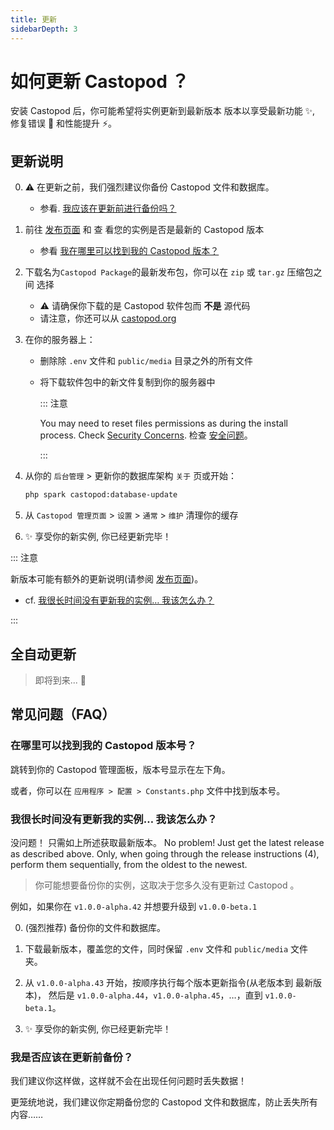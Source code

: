 ```yaml
---
title: 更新
sidebarDepth: 3
---
```


# 如何更新 Castopod ？

安装 Castopod 后，你可能希望将实例更新到最新版本 版本以享受最新功能 ✨, 修复错误
🐛 和性能提升 ⚡。

## 更新说明

0. ⚠️ 在更新之前，我们强烈建议你备份 Castopod 文件和数据库。

   - 参看. [我应该在更新前进行备份吗？](#should-i-make-a-backup-before-updating)

1. 前往 [发布页面](https://code.castopod.org/adaures/castopod/-/releases) 和 查
   看您的实例是否是最新的 Castopod 版本

   - 参看
     [我在哪里可以找到我的 Castopod 版本？](#where-can-i-find-my-castopod-version)

2. 下载名为`Castopod Package`的最新发布包，你可以在 `zip` 或 `tar.gz` 压缩包之间
   选择

   - ⚠️ 请确保你下载的是 Castopod 软件包而 **不是** 源代码
   - 请注意，你还可以从 [castopod.org](https://castopod.org/)

3. 在你的服务器上：

   - 删除除 `.env` 文件和 `public/media` 目录之外的所有文件
   - 将下载软件包中的新文件复制到你的服务器中

     ::: 注意

     You may need to reset files permissions as during the install process.
     Check [Security Concerns](./security.md). 检查 [安全问题](./security.md)。

     :::

4. 从你的 `后台管理` > 更新你的数据库架构 `关于` 页或开始：

   ```bash
   php spark castopod:database-update
   ```

5. 从 `Castopod 管理页面` > `设置` > `通常` > `维护` 清理你的缓存
6. ✨ 享受你的新实例, 你已经更新完毕！

::: 注意

新版本可能有额外的更新说明(请参阅
[发布页面](https://code.castopod.org/adaures/castopod/-/releases))。

- cf.
  [我很长时间没有更新我的实例… 我该怎么办？](#我很长时间没有更新我的实例-我该怎么办)

:::

## 全自动更新

> 即将到来... 👀

## 常见问题（FAQ）

### 在哪里可以找到我的 Castopod 版本号？

跳转到你的 Castopod 管理面板，版本号显示在左下角。

或者，你可以在 `应用程序 > 配置 > Constants.php` 文件中找到版本号。

### 我很长时间没有更新我的实例… 我该怎么办？

没问题！ 只需如上所述获取最新版本。 No problem! Just get the latest release as
described above. Only, when going through the release instructions (4), perform
them sequentially, from the oldest to the newest.

> 你可能想要备份你的实例，这取决于您多久没有更新过 Castopod 。

例如，如果你在 `v1.0.0-alpha.42` 并想要升级到 `v1.0.0-beta.1`

0. (强烈推荐) 备份你的文件和数据库。

1. 下载最新版本，覆盖您的文件，同时保留 `.env` 文件和 `public/media` 文件夹。

2. 从 `v1.0.0-alpha.43` 开始，按顺序执行每个版本更新指令(从老版本到 最新版本)，
   然后是 `v1.0.0-alpha.44`，`v1.0.0-alpha.45`，…，直到 `v1.0.0-beta.1`。

3. ✨ 享受你的新实例, 你已经更新完毕！

### 我是否应该在更新前备份？

我们建议你这样做，这样就不会在出现任何问题时丢失数据！

更笼统地说，我们建议你定期备份您的 Castopod 文件和数据库，防止丢失所有内容……
